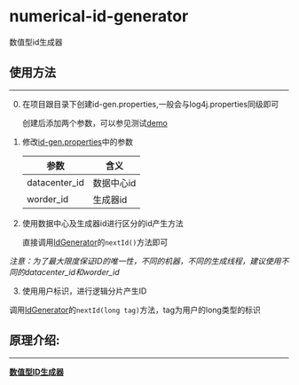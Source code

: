 # numerical-id-generator
数值型id生成器

## 使用方法

---------

0. 在项目跟目录下创建id-gen.properties,一般会与log4j.properties同级即可

   创建后添加两个参数，可以参见测试[demo](src/test/resources/id-gen.properties)

1. 修改[id-gen.properties](src/test/resources/id-gen.properties)中的参数
    
    参数 | 含义
    ---- | ----
    datacenter_id | 数据中心id
    worder_id |  生成器id
    
2. 使用数据中心及生成器id进行区分的id产生方法

    直接调用[IdGenerator](src/main/java/com/github/shang/generator/IdGenerator.java)的`nextId()`方法即可
    
  *注意：为了最大限度保证ID的唯一性，不同的机器，不同的生成线程，建议使用不同的datacenter_id和worder_id*
  
3. 使用用户标识，进行逻辑分片产生ID

  调用[IdGenerator](src/main/java/com/github/shang/generator/IdGenerator.java)的`nextId(long tag)`方法，tag为用户的long类型的标识
  


        
        
           
           

## 原理介绍: 

--------

**[数值型ID生成器](http://www.jianshu.com/p/d76e86fdf045)**


